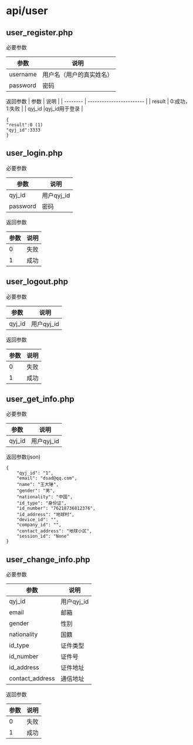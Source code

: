 # api/user

## user_register.php

必要参数

| 参数     | 说明                     |
| -------- | ------------------------ |
| username | 用户名（用户的真实姓名） |
| password | 密码                     |

返回参数
| 参数     | 说明                     |
| -------- | ------------------------ |
| result | 0:成功，1:失败 |
| qyj_id |qyj_id用于登录                    |

```
{
"result":0 (1)
"qyj_id":3333
}
```
## user_login.php
必要参数

| 参数     | 说明       |
| -------- | ---------- |
| qyj_id   | 用户qyj_id |
| password | 密码       |

返回参数

| 参数     | 说明                     |
| -------- | ------------------------ |
| 0| 失败 |
| 1| 成功  |
## user_logout.php
必要参数

| 参数     | 说明                     |
| -------- | ------------------------ |
| qyj_id   | 用户qyj_id|

返回参数

| 参数     | 说明                     |
| -------- | ------------------------ |
| 0| 失败 |
| 1| 成功  |
## user_get_info.php
必要参数

| 参数     | 说明       |
| -------- | ---------- |
| qyj_id   | 用户qyj_id |

返回参数(json)

```
{
    "qyj_id": "1",
    "email": "dsad@qq.com",
    "name": "王大锤",
    "gender": "男",
    "nationality": "中国",
    "id_type": "身份证",
    "id_number": "76218736812376",
    "id_address": "地球村",
    "device_id": "",
    "company_id": "",
    "contact_address": "地球小区",
    "session_id": "None"
}
```



## user_change_info.php

必要参数

| 参数            | 说明       |
| --------------- | ---------- |
| qyj_id          | 用户qyj_id |
| email           | 邮箱       |
| gender          | 性别       |
| nationality     | 国籍       |
| id_type         | 证件类型   |
| id_number       | 证件号     |
| id_address      | 证件地址   |
| contact_address | 通信地址   |

返回参数

| 参数     | 说明                     |
| -------- | ------------------------ |
| 0| 失败 |
| 1| 成功  |